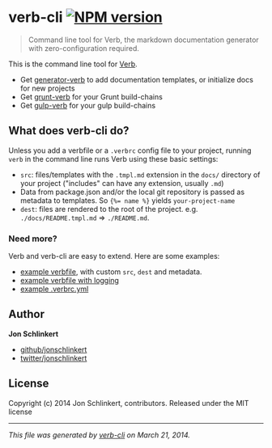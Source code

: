 # verb-cli [![NPM version](https://badge.fury.io/js/verb-cli.png)](http://badge.fury.io/js/verb-cli)

> Command line tool for Verb, the markdown documentation generator with zero-configuration required.

This is the command line tool for [Verb](https://github.com/assemble/verb).

* Get [generator-verb](https://github.com/assemble/generator-verb) to add documentation templates, or initialize docs for new projects
* Get [grunt-verb](https://github.com/assemble/grunt-verb) for your Grunt build-chains
* Get [gulp-verb](https://github.com/assemble/gulp-verb) for your gulp build-chains

## What does verb-cli do?

Unless you add a verbfile or a `.verbrc` config file to your project, running `verb` in the command line runs Verb using these basic settings:

* `src`: files/templates with the `.tmpl.md` extension in the `docs/` directory of your project ("includes" can have any extension, usually `.md`)
* Data from package.json and/or the local git repository is passed as metadata to templates. So `{%= name %}` yields `your-project-name`
* `dest`: files are rendered to the root of the project. e.g. `./docs/README.tmpl.md` => `./README.md`.

### Need more?

Verb and verb-cli are easy to extend. Here are some examples:

* [example verbfile](https://gist.github.com/jonschlinkert/9685280), with custom `src`, `dest` and metadata.
* [example verbfile with logging](https://gist.github.com/jonschlinkert/9685144)
* [example .verbrc.yml](https://gist.github.com/jonschlinkert/9686195)

## Author

**Jon Schlinkert**

+ [github/jonschlinkert](https://github.com/jonschlinkert)
+ [twitter/jonschlinkert](http://twitter.com/jonschlinkert)

## License
Copyright (c) 2014 Jon Schlinkert, contributors.
Released under the MIT license

***

_This file was generated by [verb-cli](https://github.com/assemble/verb-cli) on March 21, 2014._